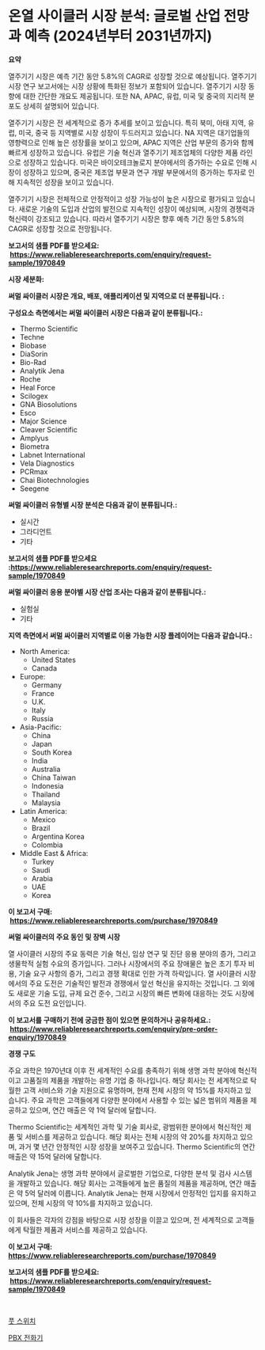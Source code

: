 <p><h1>온열 사이클러 시장 분석: 글로벌 산업 전망과 예측 (2024년부터 2031년까지)</h1></p><p><strong>요약</strong></p>
<p><p>열주기기 시장은 예측 기간 동안 5.8%의 CAGR로 성장할 것으로 예상됩니다. 열주기기 시장 연구 보고서에는 시장 상황에 특화된 정보가 포함되어 있습니다. 열주기기 시장 동향에 대한 간단한 개요도 제공됩니다. 또한 NA, APAC, 유럽, 미국 및 중국의 지리적 분포도 상세히 설명되어 있습니다.</p><p>열주기기 시장은 전 세계적으로 증가 추세를 보이고 있습니다. 특히 북미, 아태 지역, 유럽, 미국, 중국 등 지역별로 시장 성장이 두드러지고 있습니다. NA 지역은 대기업들의 영향력으로 인해 높은 성장률을 보이고 있으며, APAC 지역은 산업 부문의 증가와 함께 빠르게 성장하고 있습니다. 유럽은 기술 혁신과 열주기기 제조업체의 다양한 제품 라인으로 성장하고 있습니다. 미국은 바이오테크놀로지 분야에서의 증가하는 수요로 인해 시장이 성장하고 있으며, 중국은 제조업 부문과 연구 개발 부문에서의 증가하는 투자로 인해 지속적인 성장을 보이고 있습니다.</p><p>열주기기 시장은 전체적으로 안정적이고 성장 가능성이 높은 시장으로 평가되고 있습니다. 새로운 기술의 도입과 산업의 발전으로 지속적인 성장이 예상되며, 시장의 경쟁력과 혁신력이 강조되고 있습니다. 따라서 열주기기 시장은 향후 예측 기간 동안 5.8%의 CAGR로 성장할 것으로 전망됩니다.</p></p>
<p><strong>보고서의 샘플 PDF를 받으세요: &nbsp;<a href="https://www.reliableresearchreports.com/enquiry/request-sample/1970849">https://www.reliableresearchreports.com/enquiry/request-sample/1970849</a></strong></p>
<p><strong>시장 세분화:</strong></p>
<p><strong> 써멀 싸이클러 시장은 개요, 배포, 애플리케이션 및 지역으로 더 분류됩니다. :</strong></p>
<p><strong>구성요소 측면에서는 써멀 싸이클러 시장은 다음과 같이 분류됩니다.:</strong></p>
<p><ul><li>Thermo Scientific</li><li>Techne</li><li>Biobase</li><li>DiaSorin</li><li>Bio-Rad</li><li>Analytik Jena</li><li>Roche</li><li>Heal Force</li><li>Scilogex</li><li>GNA Biosolutions</li><li>Esco</li><li>Major Science</li><li>Cleaver Scientific</li><li>Amplyus</li><li>Biometra</li><li>Labnet International</li><li>Vela Diagnostics</li><li>PCRmax</li><li>Chai Biotechnologies</li><li>Seegene</li></ul></p>
<p><strong> 써멀 싸이클러 유형별 시장 분석은 다음과 같이 분류됩니다.:</strong></p>
<p><ul><li>실시간</li><li>그라디언트</li><li>기타</li></ul></p>
<p><strong>보고서의 샘플 PDF를 받으세요 :<a href="https://www.reliableresearchreports.com/enquiry/request-sample/1970849">https://www.reliableresearchreports.com/enquiry/request-sample/1970849</a></strong></p>
<p><strong> 써멀 싸이클러 응용 분야별 시장 산업 조사는 다음과 같이 분류됩니다.:</strong></p>
<p><ul><li>실험실</li><li>기타</li></ul></p>
<p><strong>지역 측면에서 써멀 싸이클러 지역별로 이용 가능한 시장 플레이어는 다음과 같습니다.:</strong></p>
<p><ul>
    <li>
        North America:
        <ul>
            <li>United States</li>
            <li>Canada</li>
        </ul>
    </li>
    <li>
        Europe:
        <ul>
            <li>Germany</li>
            <li>France</li>
            <li>U.K.</li>
            <li>Italy</li>
            <li>Russia</li>
        </ul>
    </li>
    <li>
        Asia-Pacific:
        <ul>
            <li>China</li>
            <li>Japan</li>
            <li>South Korea</li>
            <li>India</li>
            <li>Australia</li>
            <li>China Taiwan</li>
            <li>Indonesia</li>
            <li>Thailand</li>
            <li>Malaysia</li>
        </ul>
    </li>
    <li>
        Latin America:
        <ul>
            <li>Mexico</li>
            <li>Brazil</li>
            <li>Argentina Korea</li>
            <li>Colombia</li>
        </ul>
    </li>
    <li>
        Middle East & Africa:
        <ul>
            <li>Turkey</li>
            <li>Saudi</li>
            <li>Arabia</li>
            <li>UAE</li>
            <li>Korea</li>
        </ul>
    </li>
    </ul></p>
<p><strong>이 보고서 구매: &nbsp;<a href="https://www.reliableresearchreports.com/purchase/1970849">https://www.reliableresearchreports.com/purchase/1970849</a></strong></p>
<p><strong>써멀 싸이클러의 주요 동인 및 장벽 시장</strong></p>
<p><p>열 사이클러 시장의 주요 동력은 기술 혁신, 임상 연구 및 진단 응용 분야의 증가, 그리고 생물학적 실험 수요의 증가입니다. 그러나 시장에서의 주요 장애물은 높은 초기 투자 비용, 기술 요구 사항의 증가, 그리고 경쟁 확대로 인한 가격 하락입니다. 열 사이클러 시장에서의 주요 도전은 기술적인 발전과 경쟁에서 앞선 혁신을 유지하는 것입니다. 그 외에도 새로운 기술 도입, 규제 요건 준수, 그리고 시장의 빠른 변화에 대응하는 것도 시장에서의 주요 도전 요인입니다.</p></p>
<p><strong>이 보고서를 구매하기 전에 궁금한 점이 있으면 문의하거나 공유하세요.: &nbsp;<a href="https://www.reliableresearchreports.com/enquiry/pre-order-enquiry/1970849">https://www.reliableresearchreports.com/enquiry/pre-order-enquiry/1970849</a></strong></p>
<p><strong>경쟁 구도</strong></p>
<p><p>주요 과학은 1970년대 이후 전 세계적인 수요를 충족하기 위해 생명 과학 분야에 혁신적이고 고품질의 제품을 개발하는 유명 기업 중 하나입니다. 해당 회사는 전 세계적으로 탁월한 고객 서비스와 기술 지원으로 유명하며, 현재 전체 시장의 약 15%를 차지하고 있습니다. 주요 과학은 고객들에게 다양한 분야에서 사용할 수 있는 넓은 범위의 제품을 제공하고 있으며, 연간 매출은 약 1억 달러에 달합니다.</p><p>Thermo Scientific는 세계적인 과학 및 기술 회사로, 광범위한 분야에서 혁신적인 제품 및 서비스를 제공하고 있습니다. 해당 회사는 전체 시장의 약 20%를 차지하고 있으며, 과거 몇 년간 안정적인 시장 성장을 보여주고 있습니다. Thermo Scientific의 연간 매출은 약 15억 달러에 달합니다.</p><p>Analytik Jena는 생명 과학 분야에서 글로벌한 기업으로, 다양한 분석 및 검사 시스템을 개발하고 있습니다. 해당 회사는 고객들에게 높은 품질의 제품을 제공하며, 연간 매출은 약 5억 달러에 이릅니다. Analytik Jena는 현재 시장에서 안정적인 입지를 유지하고 있으며, 전체 시장의 약 10%를 차지하고 있습니다.</p><p>이 회사들은 각자의 강점을 바탕으로 시장 성장을 이끌고 있으며, 전 세계적으로 고객들에게 탁월한 제품과 서비스를 제공하고 있습니다.</p></p>
<p><strong>이 보고서 구매: &nbsp; <a href="https://www.reliableresearchreports.com/purchase/1970849">https://www.reliableresearchreports.com/purchase/1970849</a></strong></p>
<p><strong>보고서의 샘플 PDF를 받으세요: &nbsp;<a href="https://www.reliableresearchreports.com/enquiry/request-sample/1970849">https://www.reliableresearchreports.com/enquiry/request-sample/1970849</a></strong><strong></strong></p>
<p>&nbsp;</p>
<p><p><a href="https://github.com/CorEmtymerich56566/Market-Research-Report-List-1/blob/main/150431111402.md">풋 스위치</a></p><p><a href="https://github.com/GabrielBlanda5656/Market-Research-Report-List-1/blob/main/339697311401.md">PBX 전화기</a></p></p>
